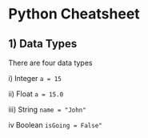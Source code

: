 # Python Cheatsheet

## 1) Data Types
There are four data types

i) Integer
`a = 15`

ii) Float
`a = 15.0`

iii) String
`name = "John"`

iv Boolean
`isGoing = False"`
